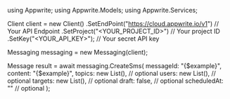 using Appwrite;
using Appwrite.Models;
using Appwrite.Services;

Client client = new Client()
    .SetEndPoint("https://cloud.appwrite.io/v1") // Your API Endpoint
    .SetProject("<YOUR_PROJECT_ID>") // Your project ID
    .SetKey("<YOUR_API_KEY>"); // Your secret API key

Messaging messaging = new Messaging(client);

Message result = await messaging.CreateSms(
    messageId: "{$example}",
    content: "{$example}",
    topics: new List<string>(), // optional
    users: new List<string>(), // optional
    targets: new List<string>(), // optional
    draft: false, // optional
    scheduledAt: "" // optional
);